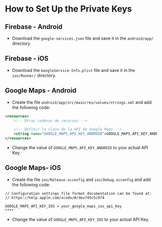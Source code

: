 # How to Set Up the Private Keys

## Firebase - Android

- Download the `google-services.json` file and save it in the `android/app/` directory.

## Firebase - iOS

- Download the `GoogleService-Info.plist` file and save it in the `ios/Runner/` directory.

## Google Maps - Android

- Create the file `android/app/src/main/res/values/strings.xml` and add the following code:

```xml
<resources>
    <!-- Otras cadenas de recursos -->

    <!-- Definir la clave de la API de Google Maps -->
    <string name="GOOGLE_MAPS_API_KEY_ANDROID">GOOGLE_MAPS_API_KEY_ANDROID</string>
</resources>
```

- Change the value of `GOOGLE_MAPS_API_KEY_ANDROID` to your actual API Key.

## Google Maps- iOS

- Create the file `ios/Release.xcconfig` and `ios/Debug.xcconfig` and add the following code:

```xconfig
// Configuration settings file format documentation can be found at:
// https://help.apple.com/xcode/#/dev745c5c974

GOOGLE_MAPS_API_KEY_IOS = your_google_maps_ios_api_key
****
```

- Change the value of `GOOGLE_MAPS_API_KEY_IOS` to your actual API Key.
